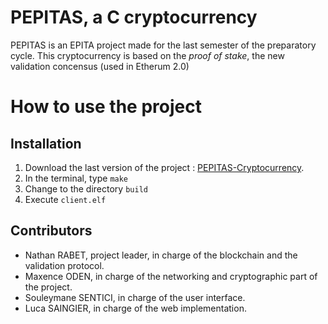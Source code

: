 # PEPITAS, a C cryptocurrency
PEPITAS is an EPITA project made for the last semester of the preparatory cycle.
This cryptocurrency is based on the *proof of stake*, the new validation concensus (used in Etherum 2.0)

# How to use the project
## Installation
1. Download the last version of the project : [PEPITAS-Cryptocurrency](https://github.com/nathan-rabet/PEPITAS-Cryptocurrency/archive/refs/heads/master.zip).
2. In the terminal, type `make`
3. Change to the directory `build`
4. Execute `client.elf`

## Contributors
- Nathan RABET, project leader, in charge of the blockchain and the validation protocol.
- Maxence ODEN, in charge of the networking and cryptographic part of the project.
- Souleymane SENTICI, in charge of the user interface.
- Luca SAINGIER, in charge of the web implementation.